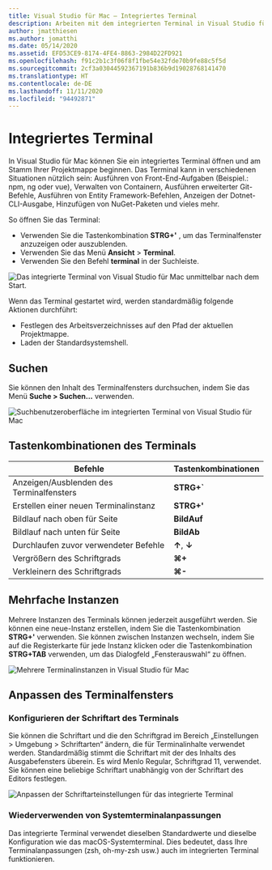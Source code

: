 ```yaml
---
title: Visual Studio für Mac – Integriertes Terminal
description: Arbeiten mit dem integrierten Terminal in Visual Studio für Mac
author: jmatthiesen
ms.author: jomatthi
ms.date: 05/14/2020
ms.assetid: EFD53CE9-8174-4FE4-8863-2984D22FD921
ms.openlocfilehash: f91c2b1c3f06f8f1fbe54e32fde70b9fe88c5f5d
ms.sourcegitcommit: 2cf3a03044592367191b836b9d19028768141470
ms.translationtype: HT
ms.contentlocale: de-DE
ms.lasthandoff: 11/11/2020
ms.locfileid: "94492871"
---
```

# <a name="integrated-terminal"></a>Integriertes Terminal
In Visual Studio für Mac können Sie ein integriertes Terminal öffnen und am Stamm Ihrer Projektmappe beginnen. Das Terminal kann in verschiedenen Situationen nützlich sein: Ausführen von Front-End-Aufgaben (Beispiel.: npm, ng oder vue), Verwalten von Containern, Ausführen erweiterter Git-Befehle, Ausführen von Entity Framework-Befehlen, Anzeigen der Dotnet-CLI-Ausgabe, Hinzufügen von NuGet-Paketen und vieles mehr. 

So öffnen Sie das Terminal:
- Verwenden Sie die Tastenkombination **STRG+'** , um das Terminalfenster anzuzeigen oder auszublenden.
- Verwenden Sie das Menü **Ansicht** \> **Terminal**.
- Verwenden Sie den Befehl **terminal** in der Suchleiste.

![*Das integrierte Terminal von Visual Studio für Mac unmittelbar nach dem Start.*](media/integrated-terminal-intro.png)

Wenn das Terminal gestartet wird, werden standardmäßig folgende Aktionen durchführt:
- Festlegen des Arbeitsverzeichnisses auf den Pfad der aktuellen Projektmappe.
- Laden der Standardsystemshell.

## <a name="search"></a>Suchen
Sie können den Inhalt des Terminalfensters durchsuchen, indem Sie das Menü **Suche > Suchen...** verwenden.

![*Suchbenutzeroberfläche im integrierten Terminal von Visual Studio für Mac*](media/integrated-terminal-search.png)

## <a name="terminal-keyboard-shortcuts"></a>Tastenkombinationen des Terminals
|Befehle|Tastenkombinationen|
|-|-|
|Anzeigen/Ausblenden des Terminalfensters|**STRG+`**|
|Erstellen einer neuen Terminalinstanz|**STRG+'**|
|Bildlauf nach oben für Seite|**BildAuf**|
|Bildlauf nach unten für Seite|**BildAb**|
|Durchlaufen zuvor verwendeter Befehle|**↑**, **↓**|
|Vergrößern des Schriftgrads|**⌘+**|
|Verkleinern des Schriftgrads|**⌘-**|

## <a name="multiple-instances"></a>Mehrfache Instanzen
Mehrere Instanzen des Terminals können jederzeit ausgeführt werden. Sie können eine neue-Instanz erstellen, indem Sie die Tastenkombination **STRG+'** verwenden. Sie können zwischen Instanzen wechseln, indem Sie auf die Registerkarte für jede Instanz klicken oder die Tastenkombination **STRG+TAB** verwenden, um das Dialogfeld „Fensterauswahl“ zu öffnen.

![*Mehrere Terminalinstanzen in Visual Studio für Mac*](media/integrated-terminal-multiple-instances.png) 

## <a name="customizing-the-terminal-window"></a>Anpassen des Terminalfensters
### <a name="configuring-the-terminal-font"></a>Konfigurieren der Schriftart des Terminals
Sie können die Schriftart und die den Schriftgrad im Bereich „Einstellungen > Umgebung > Schriftarten“ ändern, die für Terminalinhalte verwendet werden. Standardmäßig stimmt die Schriftart mit der des Inhalts des Ausgabefensters überein. Es wird Menlo Regular, Schriftgrad 11, verwendet. Sie können eine beliebige Schriftart unabhängig von der Schriftart des Editors festlegen.

![*Anpassen der Schriftarteinstellungen für das integrierte Terminal*](media/integrated-terminal-change-font.png)

### <a name="reusing-system-terminal-customizations"></a>Wiederverwenden von Systemterminalanpassungen
Das integrierte Terminal verwendet dieselben Standardwerte und dieselbe Konfiguration wie das macOS-Systemterminal. Dies bedeutet, dass Ihre Terminalanpassungen (zsh, oh-my-zsh usw.) auch im integrierten Terminal funktionieren.

